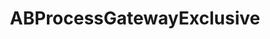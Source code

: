 ---
title: ABProcessGatewayExclusive
layout: module
mod: 'module:ABProcessGatewayExclusive'
category: process-tasks
---